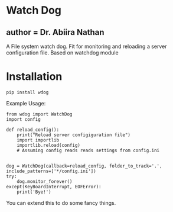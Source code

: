 # Watch Dog

## __author__ = Dr. Abiira Nathan

A File system watch dog. Fit for monitoring and reloading a server
configuration file.
Based on watchdog module

# Installation
```pip install wdog```

Example Usage:
```
from wdog import WatchDog
import config

def reload_config():
    print("Reload server configiguration file")
    import importlib
    importlib.reload(config)
    # Assuming config reads reads settings from config.ini


dog = WatchDog(callback=reload_config, folder_to_track='.',
include_patterns=['*/config.ini'])
try:
    dog.monitor_forever()
except(KeyBoardInterrupt, EOFError):
    print('Bye!')

```
You can extend this to do some fancy things.